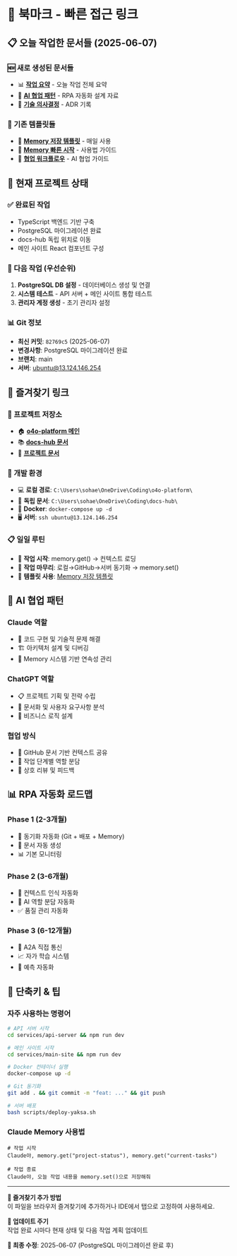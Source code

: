 # 🔖 북마크 - 빠른 접근 링크

## 📋 오늘 작업한 문서들 (2025-06-07)

### 🆕 새로 생성된 문서들
- 📊 **[작업 요약](./daily-logs/2025-06-07-work-summary.md)** - 오늘 작업 전체 요약
- 🤖 **[AI 협업 패턴](./analysis/ai-collaboration-patterns-for-rpa.md)** - RPA 자동화 설계 자료
- 🎯 **[기술 의사결정](./decisions/technical-decisions-record.md)** - ADR 기록

### 🔧 기존 템플릿들
- 💾 **[Memory 저장 템플릿](./templates/memory-daily-save-template.md)** - 매일 사용
- 🚀 **[Memory 빠른 시작](./guides/memory-quick-start-guide.md)** - 사용법 가이드
- 🤝 **[협업 워크플로우](./guides/claude-chatgpt-collaboration-workflow.md)** - AI 협업 가이드

## 🎯 현재 프로젝트 상태

### ✅ 완료된 작업
- TypeScript 백엔드 기반 구축
- PostgreSQL 마이그레이션 완료
- docs-hub 독립 위치로 이동
- 메인 사이트 React 컴포넌트 구성

### 🔄 다음 작업 (우선순위)
1. **PostgreSQL DB 설정** - 데이터베이스 생성 및 연결
2. **시스템 테스트** - API 서버 + 메인 사이트 통합 테스트
3. **관리자 계정 생성** - 초기 관리자 설정

### 📊 Git 정보
- **최신 커밋**: `82769c5` (2025-06-07)
- **변경사항**: PostgreSQL 마이그레이션 완료
- **브랜치**: main
- **서버**: ubuntu@13.124.146.254

## 🚀 즐겨찾기 링크

### 📂 프로젝트 저장소
- 🏠 **[o4o-platform 메인](https://github.com/Renagang21/o4o-platform)**
- 📚 **[docs-hub 문서](https://github.com/Renagang21/docs-hub)**
- 📖 **[프로젝트 문서](https://github.com/Renagang21/o4o-platform/tree/main/docs)**

### 🔧 개발 환경
- 💻 **로컬 경로**: `C:\Users\sohae\OneDrive\Coding\o4o-platform\`
- 📁 **독립 문서**: `C:\Users\sohae\OneDrive\Coding\docs-hub\`
- 🐳 **Docker**: `docker-compose up -d`
- 🖥️ **서버**: `ssh ubuntu@13.124.146.254`

### 📋 일일 루틴
- 🌅 **작업 시작**: memory.get() → 컨텍스트 로딩
- 🌙 **작업 마무리**: 로컬→GitHub→서버 동기화 → memory.set()
- 💾 **템플릿 사용**: [Memory 저장 템플릿](./templates/memory-daily-save-template.md)

## 🤖 AI 협업 패턴

### Claude 역할
- 🔧 코드 구현 및 기술적 문제 해결
- 🏗️ 아키텍처 설계 및 디버깅
- 💾 Memory 시스템 기반 연속성 관리

### ChatGPT 역할
- 📋 프로젝트 기획 및 전략 수립
- 📝 문서화 및 사용자 요구사항 분석
- 🎯 비즈니스 로직 설계

### 협업 방식
- 📄 GitHub 문서 기반 컨텍스트 공유
- 🔄 작업 단계별 역할 분담
- 🤝 상호 리뷰 및 피드백

## 📊 RPA 자동화 로드맵

### Phase 1 (2-3개월)
- 🔄 동기화 자동화 (Git + 배포 + Memory)
- 📝 문서 자동 생성
- 📊 기본 모니터링

### Phase 2 (3-6개월)
- 🧠 컨텍스트 인식 자동화
- 🤖 AI 역할 분담 자동화
- ✅ 품질 관리 자동화

### Phase 3 (6-12개월)
- 🤝 A2A 직접 통신
- 📈 자가 학습 시스템
- 🔮 예측 자동화

## 🎯 단축키 & 팁

### 자주 사용하는 명령어
```bash
# API 서버 시작
cd services/api-server && npm run dev

# 메인 사이트 시작
cd services/main-site && npm run dev

# Docker 컨테이너 실행
docker-compose up -d

# Git 동기화
git add . && git commit -m "feat: ..." && git push

# 서버 배포
bash scripts/deploy-yaksa.sh
```

### Claude Memory 사용법
```
# 작업 시작
Claude야, memory.get("project-status"), memory.get("current-tasks")

# 작업 종료
Claude야, 오늘 작업 내용을 memory.set()으로 저장해줘
```

---

**📌 즐겨찾기 추가 방법**  
이 파일을 브라우저 즐겨찾기에 추가하거나 IDE에서 탭으로 고정하여 사용하세요.

**🔄 업데이트 주기**  
작업 완료 시마다 현재 상태 및 다음 작업 계획 업데이트

**📅 최종 수정**: 2025-06-07 (PostgreSQL 마이그레이션 완료 후)
